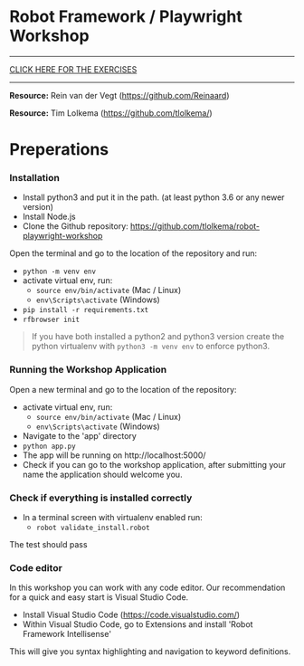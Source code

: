 # Robot Framework / Playwright Workshop

***
[CLICK HERE FOR THE EXERCISES](EXERCISES.md)
***

**Resource:** Rein van der Vegt (https://github.com/Reinaard)

**Resource:** Tim Lolkema (https://github.com/tlolkema/)

# Preperations

### Installation

- Install python3 and put it in the path. (at least python 3.6 or any newer version)
- Install Node.js
- Clone the Github repository: https://github.com/tlolkema/robot-playwright-workshop

Open the terminal and go to the location of the repository and run:
- `python -m venv env`
- activate virtual env, run:
    - `source env/bin/activate` (Mac / Linux)
    - `env\Scripts\activate` (Windows)
- `pip install -r requirements.txt`
- `rfbrowser init`

> If you have both installed a python2 and python3 version create the python virtualenv with `python3 -m venv env` to enforce python3.

### Running the Workshop Application

Open a new terminal and go to the location of the repository:
- activate virtual env, run:
    - `source env/bin/activate` (Mac / Linux)
    - `env\Scripts\activate` (Windows)
- Navigate to the 'app' directory
- `python app.py`
- The app will be running on http://localhost:5000/
- Check if you can go to the workshop application, after submitting your name the application should welcome you.

### Check if everything is installed correctly

- In a terminal screen with virtualenv enabled run:
    - `robot validate_install.robot`

The test should pass

### Code editor

In this workshop you can work with any code editor.
Our recommendation for a quick and easy start is Visual Studio Code.

- Install Visual Studio Code (https://code.visualstudio.com/)
- Within Visual Studio Code, go to Extensions and install 'Robot Framework Intellisense'

This will give you syntax highlighting and navigation to keyword definitions.
